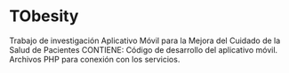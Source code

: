 # TObesity
Trabajo de investigación
Aplicativo Móvil para la Mejora del Cuidado de la Salud de Pacientes
CONTIENE:
Código de desarrollo del aplicativo móvil.
Archivos PHP para conexión con los servicios.
